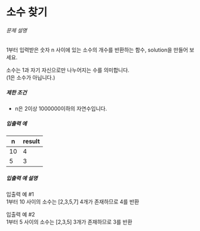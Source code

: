 # 소수 찾기

<h6>문제 설명</h6>
<p>1부터 입력받은 숫자 n 사이에 있는 소수의 개수를 반환하는 함수, solution을 만들어 보세요. </p>

<p>
    소수는 1과 자기 자신으로만 나누어지는 수를 의미합니다.
    <br>
    (1은 소수가 아닙니다.)
</p>

<h5>제한 조건</h5>

<ul>
    <li>n은 2이상 1000000이하의 자연수입니다.</li>
</ul>

<h5>입출력 예</h5>
<table>
    <thead>
        <tr>
            <th>n</th>
            <th>result</th>
        </tr>
    </thead>
    <tbody>
        <tr>
            <td>10</td>
            <td>4</td>
        </tr>
        <tr>
            <td>5</td>
            <td>3</td>
        </tr>
    </tbody>
</table>
<h5>입출력 예 설명</h5>

<p>
    입출력 예 #1
    <br>
    1부터 10 사이의 소수는 [2,3,5,7] 4개가 존재하므로 4를 반환
</p>

<p>
    입출력 예 #2
    <br>
    1부터 5 사이의 소수는 [2,3,5] 3개가 존재하므로 3를 반환
</p>